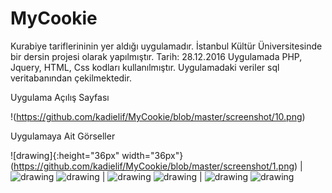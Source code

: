 # MyCookie
Kurabiye tariflerininin yer aldığı uygulamadır. İstanbul Kültür Üniversitesinde bir dersin projesi olarak yapılmıştır.  Tarih: 28.12.2016
Uygulamada PHP, Jquery, HTML, Css kodları kullanılmıştır.
Uygulamadaki veriler sql veritabanından çekilmektedir.

Uygulama Açılış Sayfası 

!(https://github.com/kadielif/MyCookie/blob/master/screenshot/10.png)



Uygulamaya Ait Görseller 

![drawing]{:height="36px" width="36px"}(https://github.com/kadielif/MyCookie/blob/master/screenshot/1.png) | ![drawing](https://github.com/kadielif/MyCookie/blob/master/screenshot/2.png)
![drawing](https://github.com/kadielif/MyCookie/blob/master/screenshot/3.png) | ![drawing](https://github.com/kadielif/MyCookie/blob/master/screenshot/4.png)
![drawing](https://github.com/kadielif/MyCookie/blob/master/screenshot/5.png) | ![drawing](https://github.com/kadielif/MyCookie/blob/master/screenshot/6.png) 
![drawing](https://github.com/kadielif/MyCookie/blob/master/screenshot/7.png)

